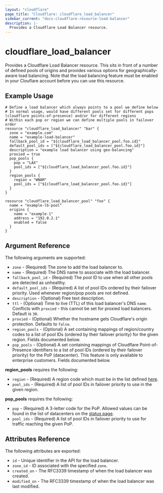 ```yaml
---
layout: "cloudflare"
page_title: "Cloudflare: cloudflare_load_balancer"
sidebar_current: "docs-cloudflare-resource-load-balancer"
description: |-
  Provides a Cloudflare Load Balancer resource.
---
```


# cloudflare_load_balancer

Provides a Cloudflare Load Balancer resource. This sits in front of a number of defined pools of origins and provides various options for geographically-aware load balancing. Note that the load balancing feature must be enabled in your Clouflare account before you can use this resource.

## Example Usage

```hcl
# Define a load balancer which always points to a pool we define below
# In normal usage, would have different pools set for different pops (cloudflare points-of-presence) and/or for different regions
# Within each pop or region we can define multiple pools in failover order
resource "cloudflare_load_balancer" "bar" {
  zone = "example.com"
  name = "example-load-balancer"
  fallback_pool_id = "${cloudflare_load_balancer_pool.foo.id}"
  default_pool_ids = ["${cloudflare_load_balancer_pool.foo.id}"]
  description = "example load balancer using geo-balancing"
  proxied = true
  pop_pools {
    pop = "LAX"
    pool_ids = ["${cloudflare_load_balancer_pool.foo.id}"]
  }
  region_pools {
    region = "WNAM"
    pool_ids = ["${cloudflare_load_balancer_pool.foo.id}"]
  }
}

resource "cloudflare_load_balancer_pool" "foo" {
  name = "example-lb-pool"
  origins {
    name = "example-1"
    address = "192.0.2.1"
    enabled = false
  }
}
```

## Argument Reference

The following arguments are supported:

* `zone` - (Required) The zone to add the load balancer to.
* `name` - (Required) The DNS name to associate with the load balancer.
* `fallback_pool_id` - (Required) The pool ID to use when all other pools are detected as unhealthy.
* `default_pool_ids` - (Required) A list of pool IDs ordered by their failover priority. Used whenever region/pop pools are not defined.
* `description` - (Optional) Free text description.
* `ttl` - (Optional) Time to live (TTL) of this load balancer's DNS `name`. Conflicts with `proxied` - this cannot be set for proxied load balancers. Default is `30`.
* `proxied` - (Optional) Whether the hostname gets Cloudflare's origin protection. Defaults to `false`.
* `region_pools` - (Optional) A set containing mappings of region/country codes to a list of pool IDs (ordered by their failover priority) for the given region. Fields documented below.
* `pop_pools` - (Optional) A set containing mappings of Cloudflare Point-of-Presence identifiers to a list of pool IDs (ordered by their failover priority) for the PoP (datacenter). This feature is only available to enterprise customers. Fields documented below.

**region_pools** requires the following:

* `region` - (Required) A region code which must be in the list defined [here](https://support.cloudflare.com/hc/en-us/articles/115000540888-Load-Balancing-Geographic-Regions).
* `pool_ids` - (Required) A list of pool IDs in failover priority to use in the given region.

**pop_pools** requires the following:

* `pop` - (Required) A 3-letter code for the PoP. Allowed values can be found in the list of datacenters on the [status page](https://www.cloudflarestatus.com/).
* `pool_ids` - (Required) A list of pool IDs in failover priority to use for traffic reaching the given PoP.

## Attributes Reference

The following attributes are exported:

* `id` - Unique identifier in the API for the load balancer.
* `zone_id` - ID associated with the specified `zone`.
* `created_on` - The RFC3339 timestamp of when the load balancer was created.
* `modified_on` - The RFC3339 timestamp of when the load balancer was last modified.